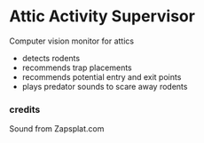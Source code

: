 # Attic Activity Supervisor

Computer vision monitor for attics

* detects rodents
* recommends trap placements
* recommends potential entry and exit points
* plays predator sounds to scare away rodents



### credits

Sound from Zapsplat.com